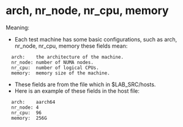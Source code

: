 # arch, nr_node, nr_cpu, memory

Meaning:
- Each test machine has some basic configurations, such as arch, nr_node, nr_cpu, memory
  these fields mean:
```SHELL
  arch:    the architecture of the machine.
  nr_node: number of NUMA nodes.
  nr_cpu:  number of logical CPUs.
  memory:  memory size of the machine.
```

- These fields are from the file which in $LAB_SRC/hosts.
- Here is an example of these fields in the host file:
```SHELL
  arch:    aarch64
  nr_node: 4
  nr_cpu:  96
  memory:  256G
```
